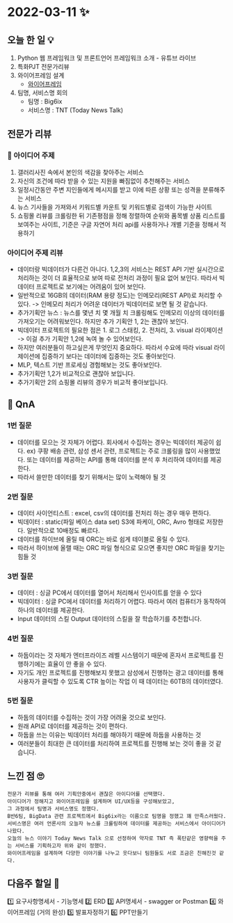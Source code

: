 # 2022-03-11 ✨

## 오늘 한 일 💡

1. Python 웹 프레임워크 및 프론트언어 프레임워크 소개 - 유튜브 라이브
2. 특화PJT 전문가리뷰
3. 와이어프레임 설계
	+ [와이어프레임](https://www.figma.com/file/eBbMvojkhqel1q7g6ITRcJ/%ED%8A%B9%ED%99%94PJT?node-id=0%3A1)
4. 팀명, 서비스명 회의
	+ 팀명 : Big6ix
	+ 서비스명 : TNT (Today News Talk)

## 전문가 리뷰
### 📱 아이디어 주제

1. 갤러리사진 속에서 본인의 색감을 찾아주는 서비스
2. 자신의 조건에 따라 받을 수 있는 지원을 빠짐없이 추천해주는 서비스
3. 일정시간동안 주변 지인들에게 메시지를 받고 이에 따른 상황 또는 성격을 분류해주는 서비스
4. 뉴스 기사들을 가져와서 키워드별 카운트 및 키워드별로 검색이 가능한 사이트
5. 쇼핑몰 리뷰를 크롤링한 뒤 기존평점을 정해 정렬하여 순위와 품목별 상품 리스트를 보여주는 사이트, 기준은 구글 자연어 처리 api를 사용하거나 개별 기준을 정해서 적용하기

### 아이디어 주제 리뷰

- 데이터랑 빅데이터가 다른건 아니다. 1,2,3의 서비스는 REST API 기반 실시간으로 처리하는 것이 더 효율적으로 보여 따로 전처리 과정이 필요 없어 보인다. 따라서 빅데이터 프로젝트로 보기에는 어려움이 있어 보인다.
- 일반적으로 16GB의 데이터(RAM 용량 정도)는 인메모리(REST API)로 처리할 수 있다. -> 인메모리 처리가 어려운 데이터가 빅데이터로 보면 될 것 같습니다.
- 추가기획안 뉴스 : 뉴스를 몇년 치 몇 개월 치 크롤링해도 인메모리 이상의 데이터를 가져오기는 어려워보인다. 하지만 추가 기획안 1, 2는 괜찮아 보인다.
- 빅데이터 프로젝트의 필요한 점은 1. 로그 스태킹, 2. 전처리, 3. visual 라이제이션 -> 이걸 추가 기획안 1,2에 녹여 놀 수 있어보인다.
- 하지만 여러분들이 하고싶은게 무엇인지 중요하다. 따라서 수요에 따라 visual 라이제이션에 집중하기 보다는 데이터에 집중하는 것도 좋아보인다.
- MLP, 텍스트 기반 프로세싱 경험해보는 것도 좋아보인다.
- 추가기획안 1,2가 비교적으로 괜찮아 보입니다.
- 추가기획안 2의 쇼핑몰 리뷰의 경우가 비교적 좋아보입니다.

## 🏏 QnA

### 1번 질문

- 데이터를 모으는 것 자체가 어렵다. 회사에서 수집하는 경우는 빅데이터 제공이 쉽다. ex) 쿠팡 배송 관련, 삼성 센서 관련, 프로젝트는 주로 크롤링을 많이 사용했었다. 또는 데이터를 제공하는 API를 통해 데이터를 분석 후 처리하여 데이터를 제공한다.
- 따라서 쓸만한 데이터를 찾기 위해서는 많이 노력해야 될 것

### 2번 질문

- 데이터 사이언티스트 : excel, csv의 데이터를 전처리 하는 경우 매우 편하다.
- 빅데이터 : static(파일 베이스 data set) S3에 파케이, ORC, Avro 형태로 저장한다. 일반적으로 10배정도 빠르다.
- 데이터를 하이브에 올릴 때 ORC는 바로 쉽게 테이블로 올릴 수 있다.
- 따라서 하이브에 올랠 때는 ORC 파일 형식으로 모으면 좋지만 ORC 파일을 찾기는 힘들 것

### 3번 질문

- 데이터 : 싱글 PC에서 데이터를 열어서 처리해서 인사이트를 얻을 수 있다
- 빅데이터 : 싱글 PC에서 데이터를 처리하기 어렵다. 따라서 여러 컴퓨터가 동작하여 하나의 데이터를 제공한다.
- Input 데이터의 스킬 Output 데이터의 스킬을 잘 학습하기를 추천합니다.

### 4번 질문

- 하둡이라는 것 자체가 엔터프라이즈 레벨 시스템이기 때문에 혼자서 프로젝트를 진행하기에는 효율이 안 좋을 수 있다.
- 자기도 개인 프로젝트를 진행해보지 못했고 삼성에서 진행하는 광고 데이터를 통해 사용자가 클릭할 수 있도록 CTR 높이는 작업 이 때 데이터는 60TB의 데이터였다.

### 5번 질문

- 하둡의 데이터를 수집하는 것이 가장 어려울 것으로 보인다.
- 원래 API로 데이터를 제공하는 것이 편하다.
- 하둡을 쓰는 이유는 빅데이터 처리를 해야하기 때문에 하둡을 사용하는 것
- 여러분들이 최대한 큰 데이터를 처리하여 프로젝트를 진행해 보는 것이 좋을 것 같습니다.

## 느낀 점 🙄
```
전문가 리뷰를 통해 여러 기획안중에서 괜찮은 아이디어를 선택했다. 
아이디어가 정해지고 와이어프레임을 설계하며 UI/UX등을 구성해보았고,  
그 과정에서 팀명과 서비스명도 정했다.  
B반6팀, BigData 관련 프로젝트에서 Big6ix라는 이름으로 팀명을 정했고 꽤 만족스러웠다.  
서비스명은 여러 언론사의 오늘자 뉴스를 크롤링하여 데이터를 제공하는 서비스에서 아이디어가 나왔다.  
오늘의 뉴스 이야기 Today News Talk 으로 선정하여 약자로 TNT 즉 폭탄같은 영향력을 주는 서비스를 기획하고자 위와 같이 정했다.  
와이어프레임을 설계하며 다양한 이야기를 나누고 웃다보니 팀원들도 서로 조금은 친해진것 같다.  
```
## 다음주 할일 🧐
1️⃣ 요구사항명세서 - 기능명세
2️⃣ ERD
3️⃣ API명세서 - swagger or Postman
4️⃣ 와이어프레임 (거의 완성)
5️⃣ 발표자정하기
6️⃣ PPT만들기

